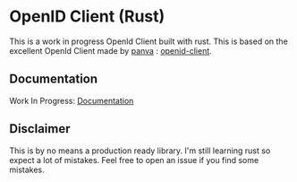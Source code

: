 # OpenID Client (Rust)

This is a work in progress OpenId Client built with rust. This is based on the excellent OpenId Client made
by [panva](https://github.com/panva) : [openid-client](https://github.com/panva/node-openid-client).

## Documentation

Work In Progress: [Documentation](https://docs.rs/openid-client)

## Disclaimer

This is by no means a production ready library. I'm still learning rust so expect a lot of mistakes. Feel free to open
an issue if you find some mistakes.

